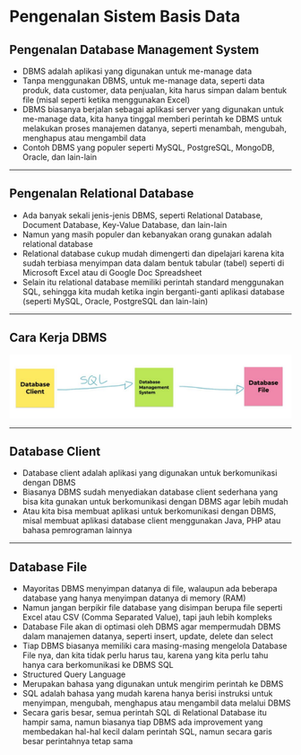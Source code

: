 # Pengenalan Sistem Basis Data

## Pengenalan Database Management System

- DBMS adalah aplikasi yang digunakan untuk me-manage data
- Tanpa menggunakan DBMS, untuk me-manage data, seperti data produk, data customer, data penjualan, kita harus simpan dalam bentuk file (misal seperti ketika menggunakan Excel)
- DBMS biasanya berjalan sebagai aplikasi server yang digunakan untuk me-manage data, kita hanya tinggal memberi perintah ke DBMS untuk melakukan proses manajemen datanya, seperti menambah, mengubah, menghapus atau mengambil data
- Contoh DBMS yang populer seperti MySQL, PostgreSQL, MongoDB, Oracle, dan lain-lain

---

## Pengenalan Relational Database

- Ada banyak sekali jenis-jenis DBMS, seperti Relational Database, Document Database, Key-Value Database, dan lain-lain
- Namun yang masih populer dan kebanyakan orang gunakan adalah relational database
- Relational database cukup mudah dimengerti dan dipelajari karena kita sudah terbiasa menyimpan data dalam bentuk tabular (tabel) seperti di Microsoft Excel atau di Google Doc Spreadsheet
- Selain itu relational database memiliki perintah standard menggunakan SQL, sehingga kita mudah ketika ingin berganti-ganti aplikasi database (seperti MySQL, Oracle, PostgreSQL dan lain-lain)

---

## Cara Kerja DBMS

![1](../assets/img/1/1.PNG)

---

## Database Client

- Database client adalah aplikasi yang digunakan untuk berkomunikasi dengan DBMS
- Biasanya DBMS sudah menyediakan database client sederhana yang bisa kita gunakan untuk berkomunikasi dengan DBMS agar lebih mudah
- Atau kita bisa membuat aplikasi untuk berkomunikasi dengan DBMS, misal membuat aplikasi database client menggunakan Java, PHP atau bahasa pemrograman lainnya

---

## Database File

- Mayoritas DBMS menyimpan datanya di file, walaupun ada beberapa database yang hanya menyimpan datanya di memory (RAM)
- Namun jangan berpikir file database yang disimpan berupa file seperti Excel atau CSV (Comma Separated Value), tapi jauh lebih kompleks
- Database File akan di optimasi oleh DBMS agar mempermudah DBMS dalam manajemen datanya, seperti insert, update, delete dan select
- Tiap DBMS biasanya memiliki cara masing-masing mengelola Database File nya, dan kita tidak perlu harus tau, karena yang kita perlu tahu hanya cara berkomunikasi ke DBMS SQL
- Structured Query Language
- Merupakan bahasa yang digunakan untuk mengirim perintah ke DBMS
- SQL adalah bahasa yang mudah karena hanya berisi instruksi untuk menyimpan, mengubah, menghapus atau mengambil data melalui DBMS
- Secara garis besar, semua perintah SQL di Relational Database itu hampir sama, namun biasanya tiap DBMS ada improvement yang membedakan hal-hal kecil dalam perintah SQL, namun secara garis besar perintahnya tetap sama